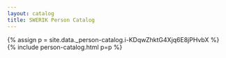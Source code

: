```yaml
---
layout: catalog
title: SWERIK Person Catalog
---
```

{% assign p = site.data._person-catalog.i-KDqwZhktG4Xjq6E8jPHvbX %}
{% include person-catalog.html p=p %}

